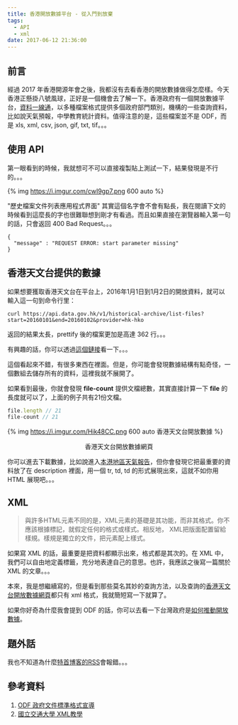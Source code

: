 ```yaml
---
title: 香港開放數據平台 - 從入門到放棄
tags:
  - API
  - xml
date: 2017-06-12 21:36:00
---
```


## 前言
經過 2017 年香港開源年會之後，我都沒有去看香港的開放數據做得怎麼樣。今天香港正懸掛八號風球，正好是一個機會去了解一下。香港政府有一個開放數據平台，[資料一線通](https://data.gov.hk/tc-data/dataset)，以多種檔案格式提供多個政府部門類別，機構的一些查詢資料，比如說天氣預報，中學教育統計資料。值得注意的是，這些檔案並不是 ODF，而是 xls, xml, csv, json, gif, txt, tif。。。

## 使用 API

第一眼看到的時候，我就想可不可以直接複製貼上測試一下，結果發現是不行的。。。

{% img https://i.imgur.com/cwI9gp7.png 600 auto %}

"歷史檔案文件列表應用程式界面" 其實這個名字會不會有點長，我在閱讀下文的時候看到這麼長的字也很難聯想到剛才有看過。而且如果直接在瀏覽器輸入第一句的話，只會返回 400 Bad Request。。。
```
{
  "message" : "REQUEST ERROR: start parameter missing"
}
```

## 香港天文台提供的數據

如果想要獲取香港天文台在平台上，2016年1月1日到1月2日的開放資料，就可以輸入這一句到命令行里：
```
curl https://api.data.gov.hk/v1/historical-archive/list-files?start=20160101&end=20160102&provider=hk-hko
```

返回的結果太長，prettify 後的檔案更加是高達 362 行。。。

有興趣的話，你可以透過[這個鏈接](https://gist.github.com/calpa/11b75ce631d9a3809e17fb6b9ed15d6b)看一下。。。

這個看起來不錯，有很多東西在裡面。但是，你可能會發現數據結構有點奇怪，一個數組去儲存所有的資料，這裡我就不展開了。

如果看到最後，你就會發現 **file-count** 提供文檔總數，其實直接計算一下 **file** 的長度就可以了，上面的例子共有21份文檔。
```javascript
file.length // 21
file-count // 21
```

{% img https://i.imgur.com/Hik48CC.png 600 auto 香港天文台開放數據 %}
<center>香港天文台開放數據網頁</center>

你可以進去下載數據，比如說進入[本港地區天氣報告](http://rss.weather.gov.hk/rss/CurrentWeather_uc.xml)，但你會發現它把最重要的資料放了在 description 裡面，用一個 tr, td, td 的形式展現出來，這就不如你用 HTML 展現吧。。。

## XML

> 與許多HTML元素不同的是，XML元素的基礎是其功能，而非其格式。你不應該根據標記，就假定任何的格式或樣式。相反地， XML把版面配置留給樣規。樣規是獨立的文件，把元素配上樣式。

如果寫 XML 的話，最重要是把資料都顯示出來，格式都是其次的。在 XML 中，我們可以自由地定義標籤，充分地表達自己的意思。也許，我應該之後寫一篇關於 XML 的文章。。。

本來，我是想繼續寫的，但是看到那些莫名其妙的查詢方法，以及查詢的[香港天文台開放數據網頁](https://data.gov.hk/tc-data/provider/hk-hko)都只有 xml 格式，我就簡短寫一下就算了。

如果你好奇為什麼我會提到 ODF 的話，你可以去看一下台灣政府是[如何推動開放數據](https://onepiece.nchu.edu.tw/cofsys/plsql/odf)。

## 題外話

我也不知道為什麼[特首博客的RSS](http://www.ceo.gov.hk/chi/blog/rss/blog_rss.xml)會報錯。。。

## 參考資料
1. [ODF 政府文件標準格式宣導​](https://onepiece.nchu.edu.tw/cofsys/plsql/odf)
1. [國立交通大學 XML教學](http://yes.nctu.edu.tw/lecture/web/xml/intro/chapter1.html)
